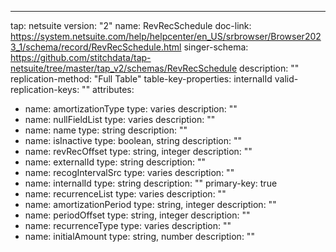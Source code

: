 ---
tap: netsuite
version: "2"
name: RevRecSchedule
doc-link: https://system.netsuite.com/help/helpcenter/en_US/srbrowser/Browser2023_1/schema/record/RevRecSchedule.html
singer-schema: https://github.com/stitchdata/tap-netsuite/tree/master/tap_v2/schemas/RevRecSchedule
description: ""
replication-method: "Full Table"
table-key-properties: internalId
valid-replication-keys: ""
attributes:
- name: amortizationType
  type: varies
  description: ""
- name: nullFieldList
  type: varies
  description: ""
- name: name
  type: string
  description: ""
- name: isInactive
  type: boolean, string
  description: ""
- name: revRecOffset
  type: string, integer
  description: ""
- name: externalId
  type: string
  description: ""
- name: recogIntervalSrc
  type: varies
  description: ""
- name: internalId
  type: string
  description: ""
  primary-key: true
- name: recurrenceList
  type: varies
  description: ""
- name: amortizationPeriod
  type: string, integer
  description: ""
- name: periodOffset
  type: string, integer
  description: ""
- name: recurrenceType
  type: varies
  description: ""
- name: initialAmount
  type: string, number
  description: ""

